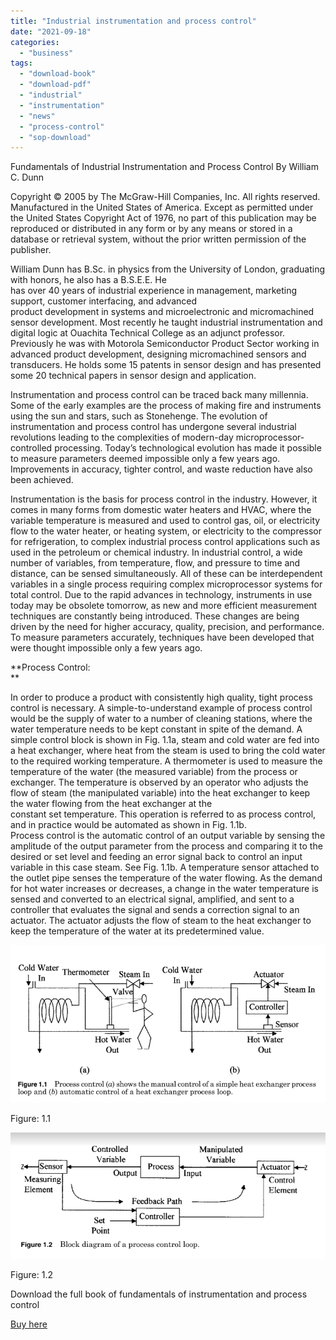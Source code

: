 ```yaml
---
title: "Industrial instrumentation and process control"
date: "2021-09-18"
categories: 
  - "business"
tags: 
  - "download-book"
  - "download-pdf"
  - "industrial"
  - "instrumentation"
  - "news"
  - "process-control"
  - "sop-download"
---
```


Fundamentals of Industrial Instrumentation and Process Control By William C. Dunn

Copyright © 2005 by The McGraw-Hill Companies, Inc. All rights reserved. Manufactured in the United States of America. Except as permitted under the United States Copyright Act of 1976, no part of this publication may be reproduced or distributed in any form or by any means or stored in a database or retrieval system, without the prior written permission of the publisher.

William Dunn has B.Sc. in physics from the University of London, graduating with honors, he also has a B.S.E.E. He  
has over 40 years of industrial experience in management, marketing support, customer interfacing, and advanced  
product development in systems and microelectronic and micromachined sensor development. Most recently he taught industrial instrumentation and digital logic at Ouachita Technical College as an adjunct professor. Previously he was with Motorola Semiconductor Product Sector working in advanced product development, designing micromachined sensors and transducers. He holds some 15 patents in sensor design and has presented some 20 technical papers in sensor design and application.

Instrumentation and process control can be traced back many millennia. Some of the early examples are the process of making fire and instruments using the sun and stars, such as Stonehenge. The evolution of instrumentation and process control has undergone several industrial revolutions leading to the complexities of modern-day microprocessor-controlled processing. Today’s technological evolution has made it possible to measure parameters deemed impossible only a few years ago. Improvements in accuracy, tighter control, and waste reduction have also been achieved.

Instrumentation is the basis for process control in the industry. However, it comes in many forms from domestic water heaters and HVAC, where the variable temperature is measured and used to control gas, oil, or electricity flow to the water heater, or heating system, or electricity to the compressor for refrigeration, to complex industrial process control applications such as used in the petroleum or chemical industry. In industrial control, a wide number of variables, from temperature, flow, and pressure to time and distance, can be sensed simultaneously. All of these can be interdependent variables in a single process requiring complex microprocessor systems for total control. Due to the rapid advances in technology, instruments in use today may be obsolete tomorrow, as new and more efficient measurement techniques are constantly being introduced. These changes are being driven by the need for higher accuracy, quality, precision, and performance. To measure parameters accurately, techniques have been developed that were thought impossible only a few years ago.

**Process Control:  
**

In order to produce a product with consistently high quality, tight process control is necessary. A simple-to-understand example of process control would be the supply of water to a number of cleaning stations, where the water temperature needs to be kept constant in spite of the demand. A simple control block is shown in Fig. 1.1a, steam and cold water are fed into a heat exchanger, where heat from the steam is used to bring the cold water to the required working temperature. A thermometer is used to measure the temperature of the water (the measured variable) from the process or exchanger. The temperature is observed by an operator who adjusts the flow of steam (the manipulated variable) into the heat exchanger to keep the water flowing from the heat exchanger at the  
constant set temperature. This operation is referred to as process control, and in practice would be automated as shown in Fig. 1.1b.  
Process control is the automatic control of an output variable by sensing the amplitude of the output parameter from the process and comparing it to the desired or set level and feeding an error signal back to control an input variable in this case steam. See Fig. 1.1b. A temperature sensor attached to the outlet pipe senses the temperature of the water flowing. As the demand for hot water increases or decreases, a change in the water temperature is sensed and converted to an electrical signal, amplified, and sent to a controller that evaluates the signal and sends a correction signal to an actuator. The actuator adjusts the flow of steam to the heat exchanger to keep the temperature of the water at its predetermined value.

![](images/Screenshot-from-2021-09-18-13-52-25.png)

Figure: 1.1

![](images/Screenshot-from-2021-09-18-13-52-35.png)

Figure: 1.2

Download the full book of fundamentals of instrumentation and process control  
  
[Buy here](https://bdmeter.info/shop/product/fundamentals-of-industrial-instrumentation-and-process-control-by-william-c-dunn/)
